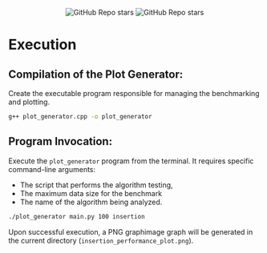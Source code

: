 <p align="center">
<img alt="GitHub Repo stars" src="https://img.shields.io/badge/python-3670A0?style=for-the-badge&logo=python&logoColor=ffdd54" />
<img alt="GitHub Repo stars" src="https://img.shields.io/badge/c++-%2300599C.svg?style=for-the-badge&logo=c%2B%2B&logoColor=white" />
</p>

# **Execution**

## Compilation of the Plot Generator:
Create the executable program responsible for managing the benchmarking and plotting.

```Bash
g++ plot_generator.cpp -o plot_generator
```

## Program Invocation:
Execute the `plot_generator` program from the terminal. It requires specific command-line arguments: 

- The script that performs the algorithm testing, 
- The maximum data size for the benchmark
- The name of the algorithm being analyzed.

```Bash
./plot_generator main.py 100 insertion
```

Upon successful execution, a PNG graphimage graph will be generated in the current directory (`insertion_performance_plot.png`).